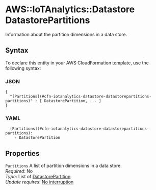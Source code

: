 # AWS::IoTAnalytics::Datastore DatastorePartitions<a name="aws-properties-iotanalytics-datastore-datastorepartitions"></a>

Information about the partition dimensions in a data store\.

## Syntax<a name="aws-properties-iotanalytics-datastore-datastorepartitions-syntax"></a>

To declare this entity in your AWS CloudFormation template, use the following syntax:

### JSON<a name="aws-properties-iotanalytics-datastore-datastorepartitions-syntax.json"></a>

```
{
  "[Partitions](#cfn-iotanalytics-datastore-datastorepartitions-partitions)" : [ DatastorePartition, ... ]
}
```

### YAML<a name="aws-properties-iotanalytics-datastore-datastorepartitions-syntax.yaml"></a>

```
  [Partitions](#cfn-iotanalytics-datastore-datastorepartitions-partitions): 
    - DatastorePartition
```

## Properties<a name="aws-properties-iotanalytics-datastore-datastorepartitions-properties"></a>

`Partitions`  <a name="cfn-iotanalytics-datastore-datastorepartitions-partitions"></a>
A list of partition dimensions in a data store\.   
*Required*: No  
*Type*: List of [DatastorePartition](aws-properties-iotanalytics-datastore-datastorepartition.md)  
*Update requires*: [No interruption](https://docs.aws.amazon.com/AWSCloudFormation/latest/UserGuide/using-cfn-updating-stacks-update-behaviors.html#update-no-interrupt)